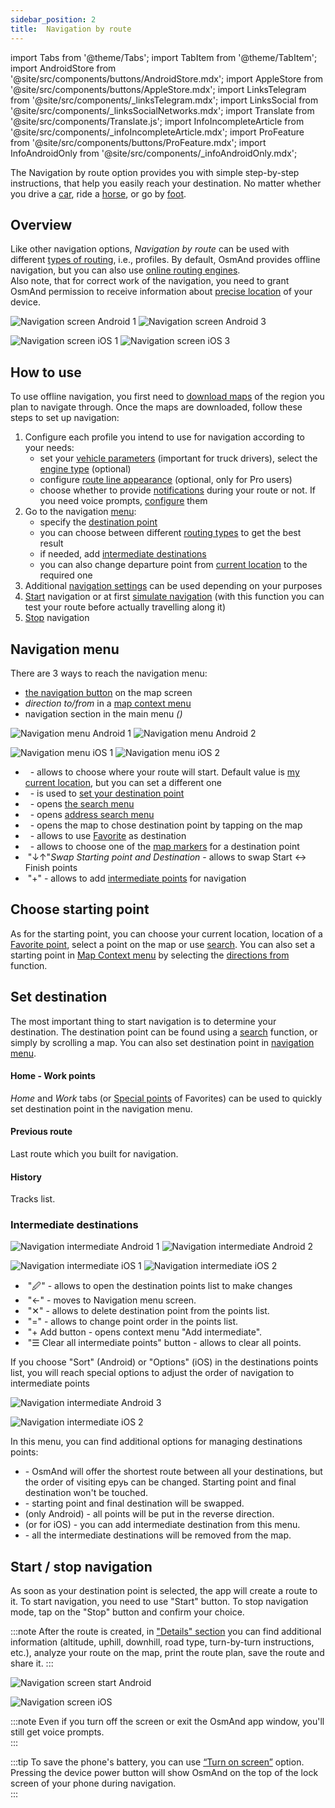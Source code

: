 ```yaml
---
sidebar_position: 2
title:  Navigation by route
---
```


import Tabs from '@theme/Tabs';
import TabItem from '@theme/TabItem';
import AndroidStore from '@site/src/components/buttons/AndroidStore.mdx';
import AppleStore from '@site/src/components/buttons/AppleStore.mdx';
import LinksTelegram from '@site/src/components/_linksTelegram.mdx';
import LinksSocial from '@site/src/components/_linksSocialNetworks.mdx';
import Translate from '@site/src/components/Translate.js';
import InfoIncompleteArticle from '@site/src/components/_infoIncompleteArticle.mdx';
import ProFeature from '@site/src/components/buttons/ProFeature.mdx';
import InfoAndroidOnly from '@site/src/components/_infoAndroidOnly.mdx';

<InfoIncompleteArticle/>

The Navigation by route option provides you with simple step-by-step instructions, that help you easily reach your destination. No matter whether you drive a [car](./routing/car-based-routing.md), ride a [horse](./routing/horse-ski-routing.md), or go by [foot](./routing/pedestrian-routing.md).  

## Overview

Like other navigation options, *Navigation by route* can be used with different [types of routing](./routing/index.md), i.e., profiles. By default, OsmAnd provides offline navigation, but you can also use [online routing engines](./routing/online-routing.md).  
Also note, that for correct work of the navigation, you need to grant OsmAnd permission to receive information about [precise location](../start-with/first-steps.md#permission-to-access-the-location) of your device.

<Tabs groupId="operating-systems">

<TabItem value="android" label="Android">  

![Navigation screen Android 1](@site/static/img/navigation/route/navigation_by_route_andr_1.png) ![Navigation screen Android 3](@site/static/img/navigation/route/navigation_by_route_andr_3.png)

</TabItem>

<TabItem value="ios" label="iOS">

![Navigation screen iOS 1](@site/static/img/navigation/route/navigation_by_route_ios_1.png) ![Navigation screen iOS 3](@site/static/img/navigation/route/navigation_by_route_ios_3.png)

</TabItem>

</Tabs>

## How to use

To use offline navigation, you first need to [download maps](../start-with/download-maps.md) of the region you plan to navigate through. Once the maps are downloaded, follow these steps to set up navigation:  

1. Configure each profile you intend to use for navigation according to your needs:  
    - set your [vehicle parameters](../personal/profiles/#vehicle-parameters) (important for truck drivers), select the [engine type](../navigation/#select-engine-type) (optional)
    - configure [route line appearance](./route-line-appearance) (optional, only for Pro users)  
    - choose whether to provide [notifications](./voice-navigation) during your route or not. If you need voice prompts, [configure](./voice-navigation.md#settings-of-voice-prompts) them
2. Go to the navigation [menu](#navigation-menu):
    - specify the [destination point](#set-destination)
    - you can choose between different [routing types](./routing/index.md) to get the best result
    - if needed, add [intermediate destinations](#intermediate-destinations)
    - you can also change departure point from [current location](../map/interact-with-map#my-location--zoom) to the required one
3. Additional [navigation settings](./index.md#navigation-settings) can be used depending on your purposes
4. [Start](#start--stop-navigation) navigation or at first [simulate navigation](./index.md#simulate-navigation) (with this function you can test your route before actually travelling along it)
5. [Stop](#start--stop-navigation) navigation

## Navigation menu  

There are 3 ways to reach the navigation menu:

- [the navigation button](../widgets/map-buttons.md#directions) on the map screen  
- *direction to/from* in a [map context menu](../map/map-context-menu#directions-to--from)  
- navigation section in the main menu  *(<Translate android="true" ids="shared_string_menu,shared_string_navigation"/>)*

<Tabs groupId="operating-systems">

<TabItem value="android" label="Android">

![Navigation menu Android 1](@site/static/img/navigation/route/navigation_by_route_menu_andr_1.png) ![Navigation menu Android 2](@site/static/img/navigation/route/navigation_by_route_menu_andr_2.png)

</TabItem>

<TabItem value="ios" label="iOS">

![Navigation menu iOS 1](@site/static/img/navigation/route/navigation_by_route_menu_ios_2.png) ![Navigation menu iOS 2](@site/static/img/navigation/route/navigation_by_route_menu_ios_1.png)

</TabItem>

</Tabs>

- &nbsp;_<Translate android="true" ids="shared_string_my_location"/>_ - allows to choose where your route will start. Default value is [my current location](../map/interact-with-map.md#my-location--zoom), but you can set a different one
- &nbsp;_<Translate android="true" ids="add_destination_point"/>_ - is used to [set your destination point](#set-destination)
- &nbsp;_<Translate android="true" ids="search_button"/>_ - opens [the search menu](../search/index.md)
- &nbsp;_<Translate android="true" ids="shared_string_address"/>_ - opens [address search menu](../search/search-address.md)
- &nbsp;_<Translate android="true" ids="shared_string_select_on_map"/>_ - opens the map to chose destination point by tapping on the map
- &nbsp;_<Translate android="true" ids="shared_string_favorites"/>_ - allows to use [Favorite](../personal/favorites.md) as destination
- &nbsp;_<Translate android="true" ids="shared_string_markers"/>_ - allows to choose one of the [map markers](../personal/markers.md) for a destination point
- &nbsp;"&#8595;&#8593;"_Swap Starting point and Destination_ - allows to swap Start <-> Finish points
- &nbsp;"&#43;" - allows to add [intermediate points](../widgets/nav-widgets.md#intermediate-destination) for navigation

## Choose starting point

As for the starting point, you can choose your current location, location of a [Favorite point](../map/point-layers-on-map.md#favorites), select a point on the map or use [search](../search/index.md). You can also set a starting point in [Map Context menu](../map/map-context-menu.md) by selecting the [directions from](../map/map-context-menu.md#directions-to--from) function.  

## Set destination

The most important thing to start navigation is to determine your destination. The destination point can be found using a [search](../search/index.md#overview) function, or simply by scrolling a map. You can also set destination point in [navigation menu](#navigation-menu).  

#### Home - Work points

_Home_ and _Work_ tabs (or [Special points](../personal/favorites.md#special-favorites-personal) of Favorites)  can be used to quickly set destination point in the navigation menu.  

#### Previous route

Last route which you built for navigation.

#### History

Tracks list.

### Intermediate destinations

<Tabs groupId="operating-systems">

<TabItem value="android" label="Android">

![Navigation intermediate Android 1](@site/static/img/navigation/route/navigation_interpoints_android.png) ![Navigation intermediate Android 2](@site/static/img/navigation/route/navigation_interpoints_android_2.png)

</TabItem>

<TabItem value="ios" label="iOS">

![Navigation intermediate iOS 1](@site/static/img/navigation/route/navigation_by_route_intermediate_ios_1.png) ![Navigation intermediate iOS 2](@site/static/img/navigation/route/navigation_by_route_intermediate_ios_2.png)

</TabItem>

</Tabs>

- &nbsp;"&#x1F589;" - allows to open the destination points list to make changes
- &nbsp;"&#8592;" - moves to Navigation menu screen.
- &nbsp;"&#10005;" - allows to delete destination point from the points list.
- &nbsp;"&#61;" - allows to change point order in the points list.
- &nbsp;"&#43; Add button - opens context menu "Add intermediate".
- &nbsp;"&#9776; Clear all intermediate points" button - allows to clear all points.

If you choose "Sort" (Android) or "Options" (iOS) in the destinations points list, you will reach special options to adjust the order of navigation to intermediate points

<Tabs groupId="operating-systems">

<TabItem value="android" label="Android">

![Navigation intermediate Android 3](@site/static/img/navigation/route/navigation_interpoints_android_3.png)

</TabItem>

<TabItem value="ios" label="iOS">

![Navigation intermediate iOS 2](@site/static/img/navigation/route/navigation_by_route_intermediate_ios_3.png)

</TabItem>

</Tabs>

In this menu, you can find additional options for managing destinations points:
-  *<Translate android="true" ids="intermediate_items_sort_by_distance"/>* - OsmAnd will offer the shortest route between all your destinations, but the order of visiting еруь can be changed. Starting point and final destination won't be touched.
-  *<Translate android="true" ids="switch_start_finish"/>* - starting point and final destination will be swapped.  
-  *<Translate android="true" ids="reverse_all_points"/>* (only Android) - all points will be put in the reverse direction.
-  *<Translate android="true" ids="add_intermediate_point"/>* (or *<Translate ios="true" ids="add_waypoint_short"/>* for iOS) - you can add intermediate destination from this menu.
-  *<Translate android="true" ids="clear_all_intermediates"/>* - all the intermediate destinations will be removed from the map.

## Start / stop navigation

As soon as your destination point is selected, the app will create a route to it. To start navigation, you need to use "Start" button. To stop navigation mode, tap on the "Stop" button and confirm your choice.  

:::note
After the route is created, in ["Details" section](../navigation/index.md#route-details) you can find additional information (altitude, uphill, downhill, road type, turn-by-turn instructions, etc.), analyze your route on the map, print the route plan, save the route and share it.
:::

<Tabs groupId="operating-systems">

<TabItem value="android" label="Android">

![Navigation screen start Android](@site/static/img/navigation/route/navigation_start_android.png)

</TabItem>

<TabItem value="ios" label="iOS">

![Navigation screen iOS](@site/static/img/navigation/route/navigation_start_ios.png)

</TabItem>

</Tabs>

:::note
Even if you turn off the screen or exit the OsmAnd app window, you'll still get voice prompts.  
:::

:::tip
To save the phone's battery, you can use [“Turn on screen”](..//personal/profiles.md#appearance) option. Pressing the device power button will show OsmAnd on the top of the lock screen of your phone during navigation.  
:::